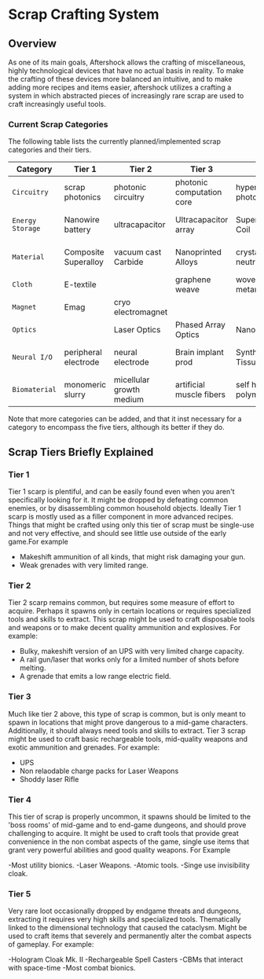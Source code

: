 # Scrap Crafting System

## Overview

As one of its main  goals, Aftershock allows the crafting of miscellaneous, highly technological devices that have no actual basis in reality.  To make the crafting of these devices more balanced an intuitive, and to make adding more recipes and items easier, aftershock utilizes a crafting a system in which abstracted pieces of increasingly rare scrap are used to craft increasingly useful tools.


### Current Scrap Categories

The following table lists the currently planned/implemented scrap categories and their tiers. 

|     Category      |     Tier 1           |    Tier 2                |     Tier 3                 |     Tier 4                |     Tier 5                           |
| ----------------- | -------------------- | ------------------------ | -------------------------- | ------------------------- | ------------------------------------ |
| `Circuitry`       | scrap photonics      | photonic circuitry       | photonic computation core  | hypergeometric photonics  | acausal logic permutator             |
| `Energy Storage`  | Nanowire battery     | ultracapacitor           | Ultracapacitor array       | Superconductive Coil      | zero-point energy extractor          |
| `Material`        | Composite Superalloy | vacuum cast Carbide      | Nanoprinted Alloys         | crystal forged neutrite   | phase-uneven matter                  |
| `Cloth`           | E-textile            |                          | graphene weave             | woven metamaterial        |                                      |
| `Magnet`          | Emag                 | cryo electromagnet       |                            |                           |                                      |
| `Optics  `        |                      | Laser Optics             | Phased Array Optics        | Nano-optics               |                                      |
| `Neural I/O`      | peripheral electrode | neural electrode         | Brain implant prod         | Synthetic Neural Tissue   | neurosynaptic interface matrix       |
| `Biomaterial`     | monomeric slurry     | micellular growth medium | artificial muscle fibers   | self healing polymers     | autologous totipotent tissue culture |

Note that more categories can be added, and that it inst necessary for a category to encompass the five tiers, although its better if they do.

## Scrap Tiers Briefly Explained

### Tier 1

Tier 1 scarp is plentiful, and can be easily found even when you aren't specifically looking for it.  It might be dropped by defeating common enemies, or by disassembling common household objects.  Ideally Tier 1 scarp is mostly used as a filler component in more advanced recipes. Things that might be crafted using only this tier of scrap must be single-use and not very effective, and should  see little use outside of the early game.For example

- Makeshift ammunition of all kinds, that might risk damaging your gun.
- Weak grenades with very limited range.
 
### Tier 2 

Tier 2 scarp remains common, but requires some measure of effort to acquire. Perhaps it spawns only in certain locations or requires specialized tools and skills to extract.  This scrap might be used to craft disposable tools and weapons or to make decent quality ammunition and explosives. For example:

- Bulky, makeshift version of an UPS with very limited charge capacity.
- A rail gun/laser that works only for a limited number of shots before melting.
- A grenade that emits a low range electric field.

### Tier 3

Much like tier 2 above, this type of scrap is common, but is only meant to spawn in locations that might prove dangerous to a mid-game characters.  Additionally, it should always need tools and skills to extract.  Tier 3 scrap might be used to craft  basic rechargeable tools, mid-quality weapons and exotic ammunition and grenades.  For example:

- UPS
- Non relaodable charge packs for Laser Weapons
- Shoddy laser Rifle

### Tier 4 

This tier of scrap is properly uncommon, it spawns should be limited to the 'boss rooms' of mid-game and to end-game dungeons, and should prove challenging to acquire.  It might be used to craft tools that provide great convenience in the non combat aspects of the game, single use items that grant very powerful abilities and good quality weapons. For Example

-Most utility bionics.
-Laser Weapons.
-Atomic tools.
-Singe use invisibility cloak.

### Tier 5

Very rare loot occasionally dropped by endgame threats and dungeons, extracting it requires very high skills and specialized tools. Thematically linked to the dimensional technology that caused the cataclysm. Might be used to craft items that severely and permanently alter the combat aspects of gameplay. For example:

-Hologram Cloak Mk. II
-Rechargeable Spell Casters
-CBMs that interact with space-time
-Most combat bionics.

